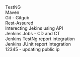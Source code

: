 TestNG </br>
Maven </br>
Git - Gitgub </br>
Rest-Assured </br>
Interecting Jekins using API </br>
Jenkins Jobs - CD and CT </br>
Jenkins TestNg report integration </br>
Jenkins JUnit report integration </br>
12345 - updating public ip
